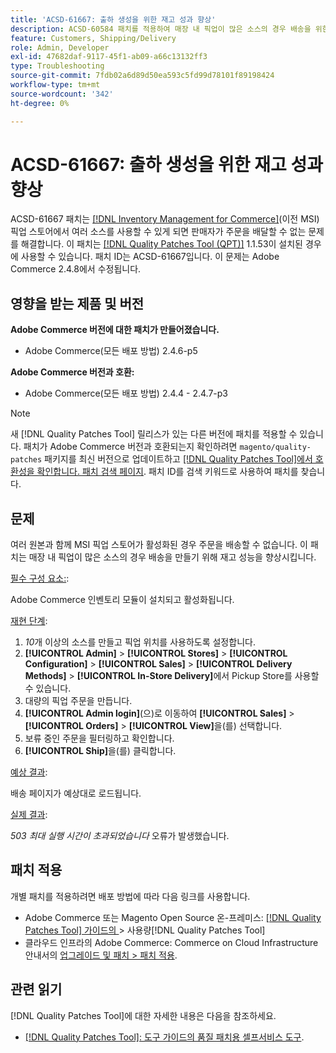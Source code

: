 ```yaml
---
title: 'ACSD-61667: 출하 생성을 위한 재고 성과 향상'
description: ACSD-60584 패치를 적용하여 매장 내 픽업이 많은 소스의 경우 배송을 위한 재고 성능을 향상시킬 수 있습니다.
feature: Customers, Shipping/Delivery
role: Admin, Developer
exl-id: 47682daf-9117-45f1-ab09-a66c13132ff3
type: Troubleshooting
source-git-commit: 7fdb02a6d89d50ea593c5fd99d78101f89198424
workflow-type: tm+mt
source-wordcount: '342'
ht-degree: 0%

---
```


# ACSD-61667: 출하 생성을 위한 재고 성과 향상

ACSD-61667 패치는 [[!DNL Inventory Management for Commerce]](https://experienceleague.adobe.com/ko/docs/commerce-admin/inventory/introduction)&#x200B;(이전 MSI) 픽업 스토어에서 여러 소스를 사용할 수 있게 되면 판매자가 주문을 배달할 수 없는 문제를 해결합니다. 이 패치는 [[!DNL Quality Patches Tool (QPT)]](/help/tools/quality-patches-tool/quality-patches-tool-to-self-serve-quality-patches.md) 1.1.53이 설치된 경우에 사용할 수 있습니다. 패치 ID는 ACSD-61667입니다. 이 문제는 Adobe Commerce 2.4.8에서 수정됩니다.

## 영향을 받는 제품 및 버전

**Adobe Commerce 버전에 대한 패치가 만들어졌습니다.**

* Adobe Commerce(모든 배포 방법) 2.4.6-p5

**Adobe Commerce 버전과 호환:**

* Adobe Commerce(모든 배포 방법) 2.4.4 - 2.4.7-p3

>[!NOTE]
>
>새 [!DNL Quality Patches Tool] 릴리스가 있는 다른 버전에 패치를 적용할 수 있습니다. 패치가 Adobe Commerce 버전과 호환되는지 확인하려면 `magento/quality-patches` 패키지를 최신 버전으로 업데이트하고 [[!DNL Quality Patches Tool]에서 호환성을 확인합니다. 패치 검색 페이지](https://experienceleague.adobe.com/tools/commerce-quality-patches/index.html?lang=ko). 패치 ID를 검색 키워드로 사용하여 패치를 찾습니다.

## 문제

여러 원본과 함께 MSI 픽업 스토어가 활성화된 경우 주문을 배송할 수 없습니다. 이 패치는 매장 내 픽업이 많은 소스의 경우 배송을 만들기 위해 재고 성능을 향상시킵니다.

<u>필수 구성 요소:</u>:

Adobe Commerce 인벤토리 모듈이 설치되고 활성화됩니다.

<u>재현 단계</u>:

1. *10*&#x200B;개 이상의 소스를 만들고 픽업 위치를 사용하도록 설정합니다.
1. **[!UICONTROL Admin]** > **[!UICONTROL Stores]** > **[!UICONTROL Configuration]** > **[!UICONTROL Sales]** > **[!UICONTROL Delivery Methods]** > **[!UICONTROL In-Store Delivery]**&#x200B;에서 Pickup Store를 사용할 수 있습니다.
1. 대량의 픽업 주문을 만듭니다.
1. **[!UICONTROL Admin login]**(으)로 이동하여 **[!UICONTROL Sales]** > **[!UICONTROL Orders]** > **[!UICONTROL View]**&#x200B;을(를) 선택합니다.
1. 보류 중인 주문을 필터링하고 확인합니다.
1. **[!UICONTROL Ship]**&#x200B;을(를) 클릭합니다.

<u>예상 결과</u>:

배송 페이지가 예상대로 로드됩니다.

<u>실제 결과</u>:

*503 최대 실행 시간이 초과되었습니다* 오류가 발생했습니다.

## 패치 적용

개별 패치를 적용하려면 배포 방법에 따라 다음 링크를 사용합니다.

* Adobe Commerce 또는 Magento Open Source 온-프레미스: [[!DNL Quality Patches Tool]  가이드의 ](/help/tools/quality-patches-tool/usage.md)> 사용량[!DNL Quality Patches Tool]
* 클라우드 인프라의 Adobe Commerce: Commerce on Cloud Infrastructure 안내서의 [업그레이드 및 패치 > 패치 적용](https://experienceleague.adobe.com/docs/commerce-cloud-service/user-guide/develop/upgrade/apply-patches.html?lang=ko).

## 관련 읽기

[!DNL Quality Patches Tool]에 대한 자세한 내용은 다음을 참조하세요.

* [[!DNL Quality Patches Tool]: 도구 가이드의 품질 패치용 셀프서비스 도구](/help/tools/quality-patches-tool/quality-patches-tool-to-self-serve-quality-patches.md).
